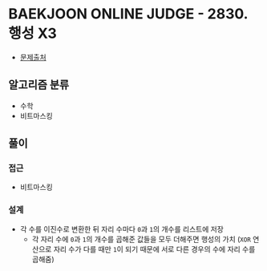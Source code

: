 # BAEKJOON ONLINE JUDGE - 2830. 행성 X3

- [문제출처](https://www.acmicpc.net/problem/2830 '2830. 행성 X3')

## 알고리즘 분류

- 수학
- 비트마스킹

## 풀이

### 접근

- 비트마스킹

### 설계

- 각 수를 이진수로 변환한 뒤 자리 수마다 `0`과 `1`의 개수를 리스트에 저장
  - 각 자리 수에 `0`과 `1`의 개수를 곱해준 값들을 모두 더해주면 행성의 가치 (`XOR` 연산으로 자리 수가 다를 때만 `1`이 되기 때문에 서로 다른 경우의 수에 자리 수를 곱해줌)
